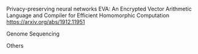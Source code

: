 Privacy-preserving neural networks
EVA: An Encrypted Vector Arithmetic Language and Compiler for Efficient Homomorphic Computation
https://arxiv.org/abs/1912.11951


Genome Sequencing


Others
